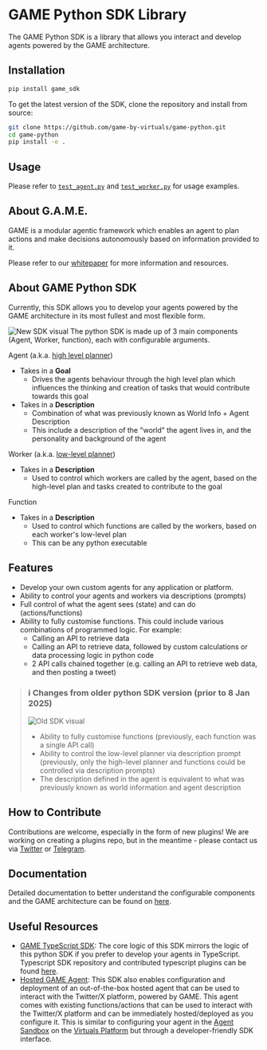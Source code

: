 # GAME Python SDK Library
The GAME Python SDK is a library that allows you interact and develop agents powered by the GAME architecture.

## Installation
```bash
pip install game_sdk
```

To get the latest version of the SDK, clone the repository and install from source:
```bash
git clone https://github.com/game-by-virtuals/game-python.git
cd game-python
pip install -e .
```

## Usage
Please refer to [`test_agent.py`](examples/game/test_agent.py) and [`test_worker.py`](examples/game/test_worker.py) for usage examples.

## About G.A.M.E.
GAME is a modular agentic framework which enables an agent to plan actions and make decisions autonomously based on information provided to it.

Please refer to our [whitepaper](https://whitepaper.virtuals.io/developer-documents/game-framework) for more information and resources.

## About GAME Python SDK
Currently, this SDK allows you to develop your agents powered by the GAME architecture in its most fullest and most flexible form.

![New SDK visual](docs/imgs/new_sdk_visual.png)
The python SDK is made up of 3 main components (Agent, Worker, function), each with configurable arguments.

Agent (a.k.a. [high level planner](https://whitepaper.virtuals.io/developer-documents/game-framework/game-overview#high-level-planner-hlp-context))
- Takes in a <b>Goal</b>
  - Drives the agents behaviour through the high level plan which influences the thinking and creation of tasks that would contribute towards this goal
- Takes in a <b>Description</b>
  - Combination of what was previously known as World Info + Agent Description
  - This include a description of the "world" the agent lives in, and the personality and background of the agent

Worker (a.k.a. [low-level planner](https://whitepaper.virtuals.io/developer-documents/game-framework/game-overview#low-level-planner-llp-context)) 
- Takes in a <b>Description</b>
  - Used to control which workers are called by the agent, based on the high-level plan and tasks created to contribute to the goal

Function
- Takes in a <b>Description</b>
  - Used to control which functions are called by the workers, based on each worker's low-level plan
  - This can be any python executable

## Features
- Develop your own custom agents for any application or platform. 
- Ability to control your agents and workers via descriptions (prompts)
- Full control of what the agent sees (state) and can do (actions/functions)
- Ability to fully customise functions. This could include various combinations of programmed logic. For example:
  - Calling an API to retrieve data
  - Calling an API to retrieve data, followed by custom calculations or data processing logic in python code
  - 2 API calls chained together (e.g. calling an API to retrieve web data, and then posting a tweet)

> ### ℹ️ Changes from older python SDK version (prior to 8 Jan 2025)
>![Old SDK visual](docs/imgs/old_sdk_visual.png)
> - Ability to fully customise functions (previously, each function was a single API call)
> - Ability to control the low-level planner via description prompt (previously, only the high-level planner and functions could be controlled via description prompts)
> - The description defined in the agent is equivalent to what was previously known as world information and agent description


## How to Contribute
Contributions are welcome, especially in the form of new plugins! We are working on creating a plugins repo, but in the meantime - please contact us via [Twitter](https://x.com/GAME_Virtuals) or [Telegram](https://t.me/virtuals).

## Documentation
Detailed documentation to better understand the configurable components and the GAME architecture can be found on [here](https://whitepaper.virtuals.io/developer-documents/game-framework).

## Useful Resources
- [GAME TypeScript SDK](https://www.npmjs.com/package/@virtuals-protocol/game): The core logic of this SDK mirrors the logic of this python SDK if you prefer to develop your agents in TypeScript. Typescript SDK repository and contributed typescript plugins can be found [here](https://github.com/game-by-virtuals/game-node).
- [Hosted GAME Agent](./src/game_sdk/hosted_game/README.md): This SDK also enables configuration and deployment of an out-of-the-box hosted agent that can be used to interact with the Twitter/X platform, powered by GAME. This agent comes with existing functions/actions that can be used to interact with the Twitter/X platform and can be immediately hosted/deployed as you configure it. This is similar to configuring your agent in the [Agent Sandbox](https://game-lite.virtuals.io/) on the [Virtuals Platform](https://app.virtuals.io/) but through a developer-friendly SDK interface.
